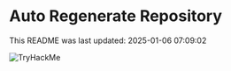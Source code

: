 # Auto Regenerate Repository

This README was last updated: 2025-01-06 07:09:02

 ![TryHackMe](https://tryhackme.com/badge/533634)